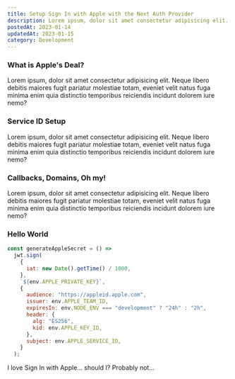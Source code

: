 ```yaml
---
title: Setup Sign In with Apple with the Next Auth Provider
description: Lorem ipsum, dolor sit amet consectetur adipisicing elit. Neque libero debitis maiores fugit pariatur molestiae totam, eveniet velit natus fuga minima enim quia distinctio temporibus reiciendis incidunt dolorem iure nemo?
postedAt: 2023-01-14
updatedAt: 2023-01-15
category: Development
---
```



### What is Apple's Deal?

Lorem ipsum, dolor sit amet consectetur adipisicing elit. Neque libero debitis maiores fugit pariatur molestiae totam, eveniet velit natus fuga minima enim quia distinctio temporibus reiciendis incidunt dolorem iure nemo?

### Service ID Setup

Lorem ipsum, dolor sit amet consectetur adipisicing elit. Neque libero debitis maiores fugit pariatur molestiae totam, eveniet velit natus fuga minima enim quia distinctio temporibus reiciendis incidunt dolorem iure nemo?

### Callbacks, Domains, Oh my!

Lorem ipsum, dolor sit amet consectetur adipisicing elit. Neque libero debitis maiores fugit pariatur molestiae totam, eveniet velit natus fuga minima enim quia distinctio temporibus reiciendis incidunt dolorem iure nemo?

### Hello World

```js
const generateAppleSecret = () =>
  jwt.sign(
    {
      iat: new Date().getTime() / 1000,
    },
    `${env.APPLE_PRIVATE_KEY}`,
    {
      audience: "https://appleid.apple.com",
      issuer: env.APPLE_TEAM_ID,
      expiresIn: env.NODE_ENV === "development" ? "24h" : "2h",
      header: {
        alg: "ES256",
        kid: env.APPLE_KEY_ID,
      },
      subject: env.APPLE_SERVICE_ID,
    }
  );
```

I love Sign In with Apple... should I? Probably not...